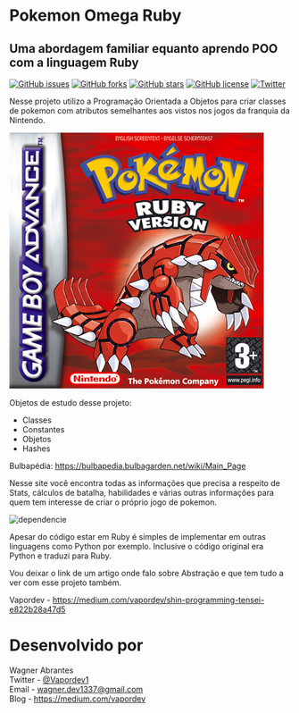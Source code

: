 
# Pokemon Omega Ruby
## Uma abordagem familiar equanto aprendo POO com a linguagem Ruby

[![GitHub issues](https://img.shields.io/github/issues/wagnerdevocelot/PokemonOmegaRuby)](https://github.com/wagnerdevocelot/PokemonOmegaRuby/issues)
[![GitHub forks](https://img.shields.io/github/forks/wagnerdevocelot/PokemonOmegaRuby)](https://github.com/wagnerdevocelot/PokemonOmegaRuby/network)
[![GitHub stars](https://img.shields.io/github/stars/wagnerdevocelot/PokemonOmegaRuby)](https://github.com/wagnerdevocelot/PokemonOmegaRuby/stargazers)
[![GitHub license](https://img.shields.io/github/license/wagnerdevocelot/PokemonOmegaRuby)](https://github.com/wagnerdevocelot/PokemonOmegaRuby/blob/master/LICENSE)
[![Twitter](https://img.shields.io/twitter/url?style=social&url=https%3A%2F%2Ftwitter.com%2FVapordev1)](https://twitter.com/intent/tweet?text=Wow:&url=https%3A%2F%2Fgithub.com%2Fwagnerdevocelot%2FPokemonOmegaRuby)

  Nesse projeto utilizo a Programação Orientada a Objetos para criar classes de pokemon com atributos
semelhantes aos vistos nos jogos da franquia da Nintendo.

![](https://github.com/wagnerdevocelot/PokemonOmegaRuby/blob/master/rubyvv.png)

Objetos de estudo desse projeto:

- Classes
- Constantes
- Objetos
- Hashes

Bulbapédia: https://bulbapedia.bulbagarden.net/wiki/Main_Page

Nesse site você encontra todas as informações que precisa a respeito de Stats, cálculos de batalha, habilidades
e várias outras informações para quem tem interesse de criar o próprio jogo de pokemon.

![dependencie](https://img.shields.io/badge/ruby-2.6.5-red) 

Apesar do código estar em Ruby é simples de implementar em outras linguagens como Python por exemplo.
Inclusive o código original era Python e traduzi para Ruby.

Vou deixar o link de um artigo onde falo sobre Abstração e que tem tudo a ver com esse projeto também.

Vapordev - https://medium.com/vapordev/shin-programming-tensei-e822b28a47d5

# Desenvolvido por

Wagner Abrantes<br>
Twitter - [@Vapordev1](https://twitter.com/Vapordev1)<br>
Email - wagner.dev1337@gmail.com<br>
Blog - https://medium.com/vapordev
